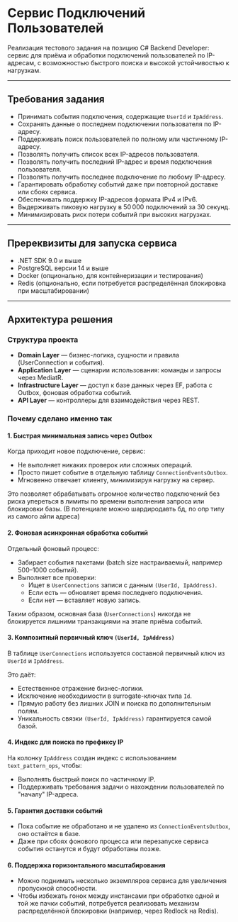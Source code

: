 # Сервис Подключений Пользователей

Реализация тестового задания на позицию C# Backend Developer: сервис для приёма и обработки подключений пользователей по IP-адресам, с возможностью быстрого поиска и высокой устойчивостью к нагрузкам.

---

## Требования задания

- Принимать события подключения, содержащие `UserId` и `IpAddress`.
- Сохранять данные о последнем подключении пользователя по IP-адресу.
- Поддерживать поиск пользователей по полному или частичному IP-адресу.
- Позволять получить список всех IP-адресов пользователя.
- Позволять получить последний IP-адрес и время подключения пользователя.
- Позволять получить последнее подключение по любому IP-адресу.
- Гарантировать обработку событий даже при повторной доставке или сбоях сервиса.
- Обеспечивать поддержку IP-адресов формата IPv4 и IPv6.
- Выдерживать пиковую нагрузку в 50 000 подключений за 30 секунд.
- Минимизировать риск потери событий при высоких нагрузках.

---

## Пререквизиты для запуска сервиса

- .NET SDK 9.0 и выше
- PostgreSQL версии 14 и выше
- Docker (опционально, для контейнеризации и тестирования)
- Redis (опционально, если потребуется распределённая блокировка при масштабировании)

---

## Архитектура решения

### Структура проекта

- **Domain Layer** — бизнес-логика, сущности и правила (UserConnection и события).
- **Application Layer** — сценарии использования: команды и запросы через MediatR.
- **Infrastructure Layer** — доступ к базе данных через EF, работа с Outbox, фоновая обработка событий.
- **API Layer** — контроллеры для взаимодействия через REST.

### Почему сделано именно так

#### 1. Быстрая минимальная запись через Outbox
Когда приходит новое подключение, сервис:
- Не выполняет никаких проверок или сложных операций.
- Просто пишет событие в отдельную таблицу `ConnectionEventsOutbox`.
- Мгновенно отвечает клиенту, минимизируя нагрузку на сервер.

Это позволяет обрабатывать огромное количество подключений без риска упереться в лимиты по времени выполнения запроса или блокировки базы.
(В потенциале можно шардиродавть бд, по опр типу из самого айпи адреса)

#### 2. Фоновая асинхронная обработка событий
Отдельный фоновый процесс:
- Забирает события пакетами (batch size настраиваемый, например 500–1000 событий).
- Выполняет все проверки:
  - Ищет в `UserConnections` записи с данным `(UserId, IpAddress)`.
  - Если есть — обновляет время последнего подключения.
  - Если нет — вставляет новую запись.

Таким образом, основная база (`UserConnections`) никогда не блокируется лишними транзакциями на этапе приёма событий.

#### 3. Композитный первичный ключ `(UserId, IpAddress)`
В таблице `UserConnections` используется составной первичный ключ из `UserId` и `IpAddress`.

Это даёт:
- Естественное отражение бизнес-логики.
- Исключение необходимости в surrogate-ключах типа `Id`.
- Прямую работу без лишних JOIN и поиска по дополнительным полям.
- Уникальность связки `(UserId, IpAddress)` гарантируется самой базой.

#### 4. Индекс для поиска по префиксу IP
На колонку `IpAddress` создан индекс с использованием `text_pattern_ops`, чтобы:
- Выполнять быстрый поиск по частичному IP.
- Поддерживать требования задачи о нахождении пользователей по "началу" IP-адреса.

#### 5. Гарантия доставки событий
- Пока событие не обработано и не удалено из `ConnectionEventsOutbox`, оно остаётся в базе.
- Даже при сбоях фонового процесса или перезапуске сервиса события останутся и будут обработаны позже.

#### 6. Поддержка горизонтального масштабирования
- Можно поднимать несколько экземпляров сервиса для увеличения пропускной способности.
- Чтобы избежать гонок между инстансами при обработке одной и той же пачки событий, потребуется реализовать механизм распределённой блокировки (например, через Redlock на Redis).

